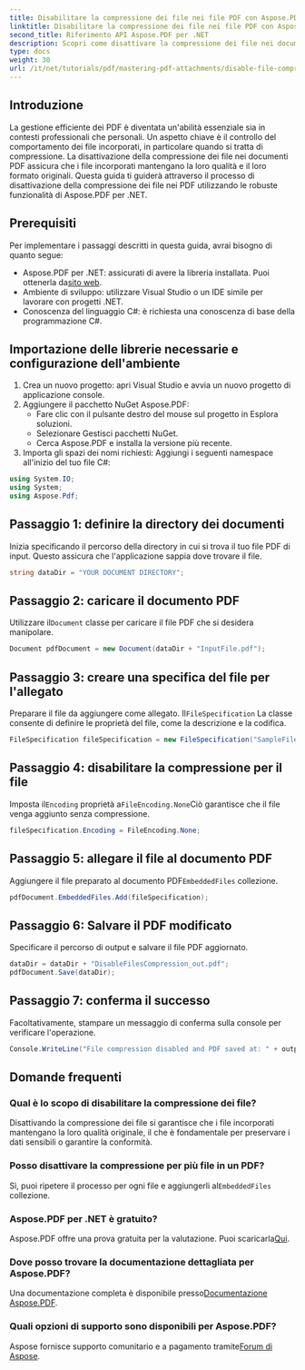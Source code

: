 ```yaml
---
title: Disabilitare la compressione dei file nei file PDF con Aspose.PDF per .NET
linktitle: Disabilitare la compressione dei file nei file PDF con Aspose.PDF per .NET
second_title: Riferimento API Aspose.PDF per .NET
description: Scopri come disattivare la compressione dei file nei documenti PDF usando Aspose.PDF per .NET. Questo tutorial dettagliato ti guida passo dopo passo nel processo per garantire i file incorporati.
type: docs
weight: 30
url: /it/net/tutorials/pdf/mastering-pdf-attachments/disable-file-compression-in-pdf-files/
---
```

## Introduzione

La gestione efficiente dei PDF è diventata un'abilità essenziale sia in contesti professionali che personali. Un aspetto chiave è il controllo del comportamento dei file incorporati, in particolare quando si tratta di compressione. La disattivazione della compressione dei file nei documenti PDF assicura che i file incorporati mantengano la loro qualità e il loro formato originali. Questa guida ti guiderà attraverso il processo di disattivazione della compressione dei file nei PDF utilizzando le robuste funzionalità di Aspose.PDF per .NET.

## Prerequisiti

Per implementare i passaggi descritti in questa guida, avrai bisogno di quanto segue:

-  Aspose.PDF per .NET: assicurati di avere la libreria installata. Puoi ottenerla da[sito web](https://releases.aspose.com/pdf/net/).  
- Ambiente di sviluppo: utilizzare Visual Studio o un IDE simile per lavorare con progetti .NET.
- Conoscenza del linguaggio C#: è richiesta una conoscenza di base della programmazione C#.

## Importazione delle librerie necessarie e configurazione dell'ambiente

1. Crea un nuovo progetto: apri Visual Studio e avvia un nuovo progetto di applicazione console.
2. Aggiungere il pacchetto NuGet Aspose.PDF:
   - Fare clic con il pulsante destro del mouse sul progetto in Esplora soluzioni.
   - Selezionare Gestisci pacchetti NuGet.
   - Cerca Aspose.PDF e installa la versione più recente.
3. Importa gli spazi dei nomi richiesti:
   Aggiungi i seguenti namespace all'inizio del tuo file C#:

```csharp
using System.IO;
using System;
using Aspose.Pdf;
```

## Passaggio 1: definire la directory dei documenti

Inizia specificando il percorso della directory in cui si trova il tuo file PDF di input. Questo assicura che l'applicazione sappia dove trovare il file.

```csharp
string dataDir = "YOUR DOCUMENT DIRECTORY";
```

## Passaggio 2: caricare il documento PDF

 Utilizzare il`Document` classe per caricare il file PDF che si desidera manipolare.

```csharp
Document pdfDocument = new Document(dataDir + "InputFile.pdf");
```

## Passaggio 3: creare una specifica del file per l'allegato

 Preparare il file da aggiungere come allegato. Il`FileSpecification` La classe consente di definire le proprietà del file, come la descrizione e la codifica.

```csharp
FileSpecification fileSpecification = new FileSpecification("SampleFile.txt", "Sample text file");
```

## Passaggio 4: disabilitare la compressione per il file

 Imposta il`Encoding` proprietà a`FileEncoding.None`Ciò garantisce che il file venga aggiunto senza compressione.

```csharp
fileSpecification.Encoding = FileEncoding.None;
```

## Passaggio 5: allegare il file al documento PDF

 Aggiungere il file preparato al documento PDF`EmbeddedFiles` collezione.

```csharp
pdfDocument.EmbeddedFiles.Add(fileSpecification);
```

## Passaggio 6: Salvare il PDF modificato

Specificare il percorso di output e salvare il file PDF aggiornato.

```csharp
dataDir = dataDir + "DisableFilesCompression_out.pdf";
pdfDocument.Save(dataDir);
```

## Passaggio 7: conferma il successo

Facoltativamente, stampare un messaggio di conferma sulla console per verificare l'operazione.

```csharp
Console.WriteLine("File compression disabled and PDF saved at: " + outputFile);
```

## Domande frequenti

### Qual è lo scopo di disabilitare la compressione dei file?
Disattivando la compressione dei file si garantisce che i file incorporati mantengano la loro qualità originale, il che è fondamentale per preservare i dati sensibili o garantire la conformità.

### Posso disattivare la compressione per più file in un PDF?
 Sì, puoi ripetere il processo per ogni file e aggiungerli al`EmbeddedFiles` collezione.

### Aspose.PDF per .NET è gratuito?
 Aspose.PDF offre una prova gratuita per la valutazione. Puoi scaricarla[Qui](https://releases.aspose.com/).

### Dove posso trovare la documentazione dettagliata per Aspose.PDF?
 Una documentazione completa è disponibile presso[Documentazione Aspose.PDF](https://reference.aspose.com/pdf/net/).

### Quali opzioni di supporto sono disponibili per Aspose.PDF?
 Aspose fornisce supporto comunitario e a pagamento tramite[Forum di Aspose](https://forum.aspose.com/c/pdf/10).